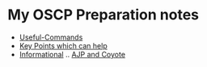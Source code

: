 # My OSCP Preparation notes

* [Useful-Commands](./useful-commands.md)
* [Key Points which can help](./key-points.md)
* [Informational](./info)
.. [AJP and Coyote](./info/ajp-Coyote.md) 